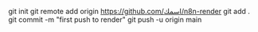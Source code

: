 git init
git remote add origin https://github.com/اسمك/n8n-render
git add .
git commit -m "first push to render"
git push -u origin main
